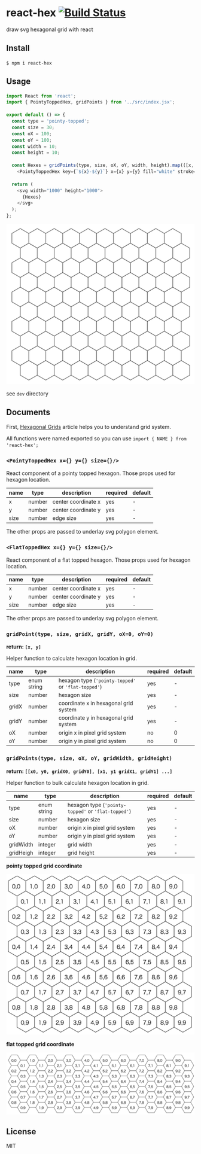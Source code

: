 # react-hex [![Build Status](https://travis-ci.org/airtoxin/react-hex.svg?branch=master)](https://travis-ci.org/airtoxin/react-hex)

draw svg hexagonal grid with react

## Install

`$ npm i react-hex`

## Usage

```js
import React from 'react';
import { PointyToppedHex, gridPoints } from '../src/index.jsx';

export default () => {
  const type = 'pointy-topped';
  const size = 30;
  const oX = 100;
  const oY = 100;
  const width = 10;
  const height = 10;

  const Hexes = gridPoints(type, size, oX, oY, width, height).map(([x, y]) =>
    <PointyToppedHex key={`${x}-${y}`} x={x} y={y} fill="white" stroke="black" />);

  return (
    <svg width="1000" height="1000">
      {Hexes}
    </svg>
  );
};
```

![hexes](images/usage-example.png)

see `dev` directory

## Documents

First, [Hexagonal Grids](http://www.redblobgames.com/grids/hexagons/) article helps you to understand grid system.

All functions were named exported so you can use `import { NAME } from 'react-hex';`

### `<PointyToppedHex x={} y={} size={}/>`

React component of a pointy topped hexagon. Those props used for hexagon location.

| name | type   | description         | required | default |
|------|--------|---------------------|----------|---------|
| x    | number | center coordinate x | yes      | -       |
| y    | number | center coordinate y | yes      | -       |
| size | number | edge size           | yes      | -       |

The other props are passed to underlay svg polygon element.

### `<FlatToppedHex x={} y={} size={}/>`

React component of a flat topped hexagon. Those props used for hexagon location.

| name | type   | description         | required | default |
|------|--------|---------------------|----------|---------|
| x    | number | center coordinate x | yes      | -       |
| y    | number | center coordinate y | yes      | -       |
| size | number | edge size           | yes      | -       |

The other props are passed to underlay svg polygon element.

### `gridPoint(type, size, gridX, gridY, oX=0, oY=0)`

__return: `[x, y]`__

Helper function to calculate hexagon location in grid.

| name  | type        | description                                         | required | default |
|-------|-------------|-----------------------------------------------------|----------|---------|
| type  | enum string | hexagon type (`'pointy-topped'` or `'flat-topped'`) | yes      | -       |
| size  | number      | hexagon size                                        | yes      | -       |
| gridX | number      | coordinate x in hexagonal grid system               | yes      | -       |
| gridY | number      | coordinate y in hexagonal grid system               | yes      | -       |
| oX    | number      | origin x in pixel grid system                       | no       | 0       |
| oY    | number      | origin y in pixel grid system                       | no       | 0       |

### `gridPoints(type, size, oX, oY, gridWidth, gridHeight)`

__return: `[[x0, y0, gridX0, gridY0], [x1, y1 gridX1, gridY1] ...]`__

Helper function to bulk calculate hexagon location in grid.

| name      | type        | description                                         | required | default |
|-----------|-------------|-----------------------------------------------------|----------|---------|
| type      | enum string | hexagon type (`'pointy-topped'` or `'flat-topped'`) | yes      | -       |
| size      | number      | hexagon size                                        | yes      | -       |
| oX        | number      | origin x in pixel grid system                       | yes      | -       |
| oY        | number      | origin y in pixel grid system                       | yes      | -       |
| gridWidth | integer     | grid width                                          | yes      | -       |
| gridHeigh | integer     | grid height                                         | yes      | -       |

__pointy topped grid coordinate__

![pointy-topped](images/pt-grid.png)

__flat topped grid coordinate__

![flat-topped](images/ft-grid.png)

## License

MIT
